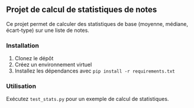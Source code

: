 ## Projet de calcul de statistiques de notes

Ce projet permet de calculer des statistiques de base (moyenne, médiane, écart-type) sur une liste de notes.

### Installation

1. Clonez le dépôt
2. Créez un environnement virtuel
3. Installez les dépendances avec `pip install -r requirements.txt`

### Utilisation

Exécutez `test_stats.py` pour un exemple de calcul de statistiques.

